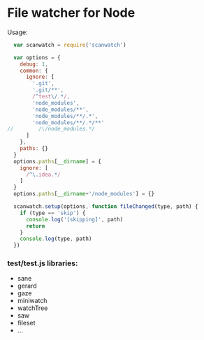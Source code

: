 # File watcher for Node

Usage:

```javascript
  var scanwatch = require('scanwatch')

  var options = {
    debug: 1,
    common: {
      ignore: [
        '.git',
        '.git/**',
        /^test\/.*/,
        'node_modules',
        'node_modules/**',
        'node_modules/**/.*',
        'node_modules/**/.*/**'
//        /\/node_modules.*/
      ]
    },
    paths: {}
  }
  options.paths[__dirname] = {
    ignore: [
      /^\.idea.*/
    ]
  }
  options.paths[__dirname+'/node_modules'] = {}

  scanwatch.setup(options, function fileChanged(type, path) {
    if (type == 'skip') {
      console.log('[skipping]', path)
      return
    }
    console.log(type, path)
  })
```

### test/test.js libraries:
* sane
* gerard
* gaze
* miniwatch
* watchTree
* saw
* fileset
* ...
